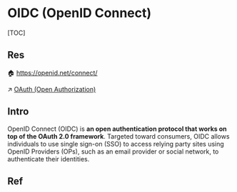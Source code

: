 # OIDC (OpenID Connect)

[TOC]



## Res
🏠 https://openid.net/connect/

↗ [OAuth (Open Authorization)](../OAuth%20(Open%20Authorization).md)



## Intro
OpenID Connect (OIDC) is **an open authentication protocol that works on top of the OAuth 2.0 framework**. Targeted toward consumers, OIDC allows individuals to use single sign-on (SSO) to access relying party sites using OpenID Providers (OPs), such as an email provider or social network, to authenticate their identities.



## Ref

